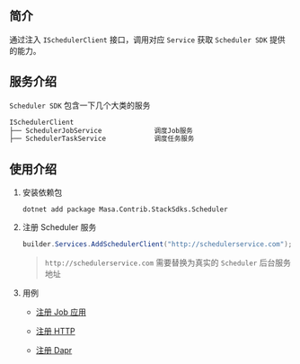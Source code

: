 ## 简介

通过注入 `ISchedulerClient` 接口，调用对应 `Service` 获取 `Scheduler SDK` 提供的能力。

## 服务介绍

`Scheduler SDK` 包含一下几个大类的服务

```csharp
ISchedulerClient
├── SchedulerJobService             调度Job服务
├── SchedulerTaskService            调度任务服务
```

## 使用介绍

1. 安装依赖包

   ```shell 终端
   dotnet add package Masa.Contrib.StackSdks.Scheduler
   ```

2. 注册 Scheduler 服务

   ```csharp
   builder.Services.AddSchedulerClient("http://schedulerservice.com");
   ```

   > `http://schedulerservice.com` 需要替换为真实的 `Scheduler` 后台服务地址

3. 用例

   * [注册 Job 应用](stack/scheduler/use-guide/scheduler-job-app/#API创建)

   * [注册 HTTP](stack/scheduler/use-guide/scheduler-http/#API创建)

   * [注册 Dapr](stack/scheduler/use-guide/scheduler-dapr/#API创建)


